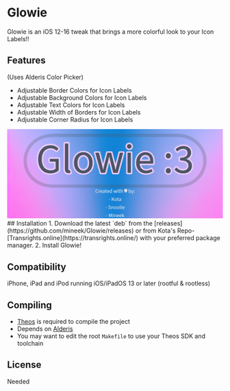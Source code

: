 # Glowie
Glowie is an iOS 12-16 tweak that brings a more colorful look to your Icon Labels!!

## Features
(Uses Alderis Color Picker)
  - Adjustable Border Colors for Icon Labels
  - Adjustable Background Colors for Icon Labels
  - Adjustable Text Colors for Icon Labels
  - Adjustable Width of Borders for Icon Labels
  - Adjustable Corner Radius for Icon Labels

<img src="./glowprefs/Resources/GlowieImage.png" alt="Preview" />
## Installation
1. Download the latest `deb` from the [releases](https://github.com/mineek/Glowie/releases) or from Kota's Repo-[Transrights.online](https://transrights.online/) with your preferred package manager.
2. Install Glowie!

## Compatibility
iPhone, iPad and iPod running iOS/iPadOS 13 or later
(rootful & rootless)

## Compiling
  - [Theos](https://theos.dev/) is required to compile the project
  - Depends on [Alderis](https://github.com/hbang/Alderis)
  - You may want to edit the root `Makefile` to use your Theos SDK and toolchain

## License
Needed
